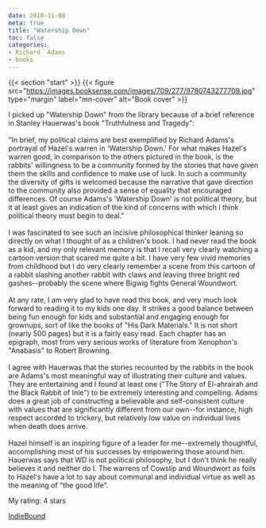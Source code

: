```yaml
---
date: 2010-11-08
meta: true
title: "Watership Down"
toc: false
categories:
- Richard  Adams
- books
---
```


{{< section "start" >}}
{{< figure src="https://images.booksense.com/images/709/277/9780743277709.jpg" type="margin" label="mn-cover" alt="Book cover" >}}

I picked up "Watership Down" from the library because of a brief reference in Stanley Hauerwas's book "Truthfulness and Tragedy":<br /><br />"In brief, my political claims are best exemplified by Richard Adams's portrayal of Hazel's warren in 'Watership Down.' For what makes Hazel's warren good, in comparison to the others pictured in the book, is the rabbits' willingness to be a community formed by the stories that have given them the skills and confidence to make use of luck. In such a community the diversity of gifts is welcomed because the narrative that gave direction to the community also provided a sense of equality that encouraged differences. Of course Adams's 'Watership Down' is not political theory, but it at least gives an indication of the kind of concerns with which I think political theory must begin to deal."<br /><br />I was fascinated to see such an incisive philosophical thinker leaning so directly on what I thought of as a children's book. I had never read the book as a kid, and my only relevant memory is that I recall very clearly watching a cartoon version that scared me quite a bit. I have very few vivid memories from childhood but I do very clearly remember a scene from this cartoon of a rabbit slashing another rabbit with claws and leaving three bright red gashes--probably the scene where Bigwig fights General Woundwort.<br /><br />At any rate, I am very glad to have read this book, and very much look forward to reading it to my kids one day. It strikes a good balance between being fun enough for kids and substantial and engaging enough for grownups, sort of like the books of "His Dark Materials." It is not short (nearly 500 pages) but it is a fairly easy read. Each chapter has an epigraph, most from very serious works of literature from Xenophon's "Anabasis" to Robert Browning. <br /><br />I agree with Hauerwas that the stories recounted by the rabbits in the book are Adams's most meaningful way of illustrating their culture and values. They are entertaining and I found at least one ("The Story of El-ahrairah and the Black Rabbit of Inle") to be extremely interesting and compelling. Adams does a great job of constructing a believable and self-consistent culture with values that are significantly different from our own--for instance, high respect accorded to trickery, but relatively low value on individual lives when death does arrive. <br /><br />Hazel himself is an inspiring figure of a leader for me--extremely thoughtful, accomplishing most of his successes by empowering those around him. Hauerwas says that WD is not political philosophy, but I don't think he really believes it and neither do I. The warrens of Cowslip and Woundwort as foils to Hazel's have a lot to say about communal and individual virtue as well as the meaning of "the good life".

My rating: 4 stars  

[IndieBound](https://www.indiebound.org/book/9780743277709)
